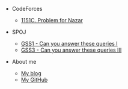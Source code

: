 -   CodeForces
    -   [1151C. Problem for Nazar](/CodeForces/1151C.md)

-   SPOJ
    -   [GSS1 - Can you answer these queries I](/SPOJ/GSS1.md)
    -   [GSS3 - Can you answer these queries III](/SPOJ/GSS3.md)

-   About me
    -   [My blog](https://www.cometeme.tech)
    -   [My GitHub](https://github.com/cometeme)